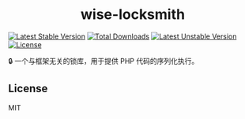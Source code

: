 <h1 align="center">wise-locksmith</h1>

<p align="center">

[![Latest Stable Version](https://poser.pugx.org/pudongping/wise-locksmith/v/stable.svg)](https://packagist.org/packages/pudongping/wise-locksmith) 
[![Total Downloads](https://poser.pugx.org/pudongping/wise-locksmith/downloads.svg)](https://packagist.org/packages/pudongping/wise-locksmith)
[![Latest Unstable Version](https://poser.pugx.org/pudongping/wise-locksmith/v/unstable.svg)](https://packagist.org/packages/pudongping/wise-locksmith)
[![License](https://poser.pugx.org/pudongping/wise-locksmith/license.svg)](https://packagist.org/packages/pudongping/wise-locksmith)

</p>

:lock: 一个与框架无关的锁库，用于提供 PHP 代码的序列化执行。

## 

## License

MIT